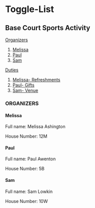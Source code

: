 # Toggle-List
## Base Court Sports Activity

[Organizers](https://github.com/Nelly-Wambui/Toggle-List/blob/main/README.md#organizers)
  
  1. [Melissa](https://github.com/Nelly-Wambui/Toggle-List/blob/main/README.md#melissa)
  2. [Paul](https://github.com/Nelly-Wambui/Toggle-List/blob/main/README.md#paul)
  4. [Sam](https://github.com/Nelly-Wambui/Toggle-List/blob/main/README.md#sam)

  
[Duties](https://github.com/Nelly-Wambui/Toggle-List/blob/Duties/duties.md#duties)
  
  1. [Melissa- Refreshments](https://github.com/Nelly-Wambui/Toggle-List/blob/Duties/duties.md#melissa)
  2. [Paul- Gifts](https://github.com/Nelly-Wambui/Toggle-List/blob/Duties/duties.md#paul)
  3. [Sam- Venue](url)

  
### ORGANIZERS
#### Melissa

Full name: Melissa Ashington

House Number: 12M

#### Paul

Full name: Paul Awenton

House Number: 5B

#### Sam

Full name: Sam Lowkin

House Number: 10W




   

  
